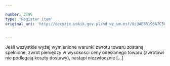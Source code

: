 ```yaml
---

number: 3796
type: 'Register item'
original_uri: 'http://decyzje.uokik.gov.pl/nd_wz_um.nsf/0/3AE88193A7C50894C1257A9100263FE7?OpenDocument'


---
```


Jeśli wszystkie wyżej wymienione warunki zwrotu towaru zostaną spełnione, zwrot pieniędzy w wysokości ceny odesłanego towaru (zwrotowi nie podlegają koszty dostawy), nastąpi niezwłocznie [...]
